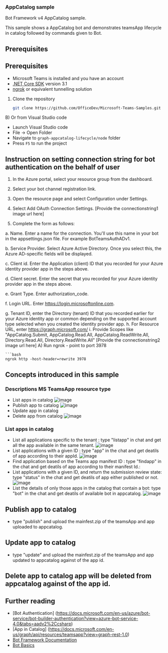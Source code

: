 ﻿### AppCatalog sample

Bot Framework v4 AppCatalog sample.

This sample shows a AppCatalog bot and demonstrates teamsApp lifecycle in catalog followed by commands given to Bot.

## Prerequisites

## Prerequisites

- Microsoft Teams is installed and you have an account
- [.NET Core SDK](https://dotnet.microsoft.com/download) version 3.1
- [ngrok](https://ngrok.com/) or equivalent tunnelling solution

1) Clone the repository

    ```bash
    git clone https://github.com/OfficeDev/Microsoft-Teams-Samples.git
    ```

  B) Or from Visual Studio code

  - Launch Visual Studio code
  - File -> Open Folder
  - Navigate to `graph-appcatalog-lifecycle/node` folder
  - Press `F5` to run the project
## Instruction on setting connection string for bot authentication on the behalf of user
1. In the Azure portal, select your resource group from the dashboard.

2. Select your bot channel registration link.

3. Open the resource page and select Configuration under Settings.

4. Select Add OAuth Connection Settings.
[Provide the connectionstring1 image url here]
5. Complete the form as follows:

a. Name. Enter a name for the connection. You'll use this name in your bot in the appsettings.json file. For example BotTeamsAuthADv1.

b. Service Provider. Select Azure Active Directory. Once you select this, the Azure AD-specific fields will be displayed.

c. Client id. Enter the Application (client) ID that you recorded for your Azure identity provider app in the steps above.

d. Client secret. Enter the secret that you recorded for your Azure identity provider app in the steps above.

e. Grant Type. Enter authorization_code.

f. Login URL. Enter https://login.microsoftonline.com.

g. Tenant ID, enter the Directory (tenant) ID that you recorded earlier for your Azure identity app or common depending on the supported account type selected when you created the identity provider app.
h. For Resource URL, enter https://graph.microsoft.com/
i. Provide  Scopes like "AppCatalog.Submit, AppCatalog.Read.All, AppCatalog.ReadWrite.All, Directory.Read.All, Directory.ReadWrite.All"
[Provide the connectionstring2 image url here]
A) Run ngrok - point to port 3978

    ```bash
    ngrok http -host-header=rewrite 3978
## Concepts introduced in this sample
### Descriptions MS TeamsApp resource type
- List apps in catalog
![image](https://user-images.githubusercontent.com/50989436/118778342-9ee83780-b8a7-11eb-93fc-96bf8448e8e0.png)
- Publish app to catalog
![image](https://user-images.githubusercontent.com/50989436/118778589-e2db3c80-b8a7-11eb-8159-a7880be1925e.png)
- Update app in catalog
- Delete app from catalog
![image](https://user-images.githubusercontent.com/50989436/118778780-0f8f5400-b8a8-11eb-8353-386de052f324.png)
###  List apps in catalog
 - List all applications specific to the tenant : type "listapp" in chat and get all the app available in the same tenant.
 ![image](https://user-images.githubusercontent.com/50989436/118778263-8841e080-b8a7-11eb-8499-5892a05e2922.png)
 - List applications with a given ID : type "app" in the chat and get deatils of app according to their appId.
 ![image](https://user-images.githubusercontent.com/50989436/118778449-bc1d0600-b8a7-11eb-8370-cdd7564f4cd4.png)
 - Find application based on the Teams app manifest ID :  type "findapp" in the chat and get deatils of app according to their manifest Id.:
 - List applications with a given ID, and return the submission review state: type "status" in the chat and get deatils of app either published or not.
 ![image](https://user-images.githubusercontent.com/50989436/118778856-246be780-b8a8-11eb-9dcc-b551f1136ecc.png)
 - List the details of only those apps in the catalog that contain a bot: type "bot" in the chat and get deatils of available bot in appcatalog.
 ![image](https://user-images.githubusercontent.com/50989436/118778526-cdfea900-b8a7-11eb-91fc-219b4d79098b.png)
## Publish app to catalog
 - type "publish" and upload the mainfest.zip of the teamsApp and app uploaded to appcatalog.
## Update app to catalog
 - type "update" and upload the mainfest.zip of the teamsApp and app updated to appcatalog against of the app id.
## Delete app to catalog app will be deleted from appcatalog against of the app id. 
 
 
## Further reading
- [Bot Authentication] (https://docs.microsoft.com/en-us/azure/bot-service/bot-builder-authentication?view=azure-bot-service-4.0&tabs=aadv2%2Ccsharp)
- [App in Catalog] (https://docs.microsoft.com/en-us/graph/api/resources/teamsapp?view=graph-rest-1.0)
- [Bot Framework Documentation](https://docs.botframework.com)
- [Bot Basics](https://docs.microsoft.com/azure/bot-service/bot-builder-basics?view=azure-bot-service-4.0)
